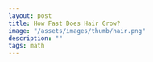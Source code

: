 ```yaml
---
layout: post
title: How Fast Does Hair Grow?
image: "/assets/images/thumb/hair.png"
description: ""
tags: math
---
```


